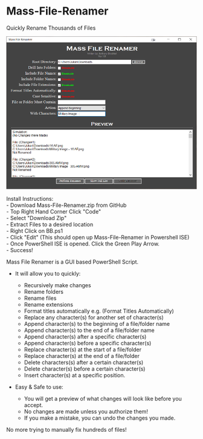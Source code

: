 # Mass-File-Renamer
Quickly Rename Thousands of Files


![alt text](https://github.com/Jukari2003/Mass-File-Renamer/blob/main/MFR%20Preview.png?raw=true)



Install Instructions:<br />
	- Download Mass-File-Renamer.zip from GitHub<br />
	- Top Right Hand Corner Click "Code"<br />
		- Select "Download Zip"<br />
	- Extract Files to a desired location<br />
	- Right Click on BB.ps1<br />
	- Click "Edit"     (This should open up Mass-File-Renamer in Powershell ISE)<br />
	- Once PowerShell ISE is opened. Click the Green Play Arrow.<br />
	- Success!<br />
    
Mass File Renamer is a GUI based PowerShell Script.

- It will allow you to quickly:
  - Recursively make changes
  - Rename folders
  - Rename files
  - Rename extensions
  - Format titles automatically e.g. (Format Titles Automatically) 
  - Replace any character(s) for another set of character(s)
  - Append character(s) to the beginning of a file/folder name
  - Append character(s) to the end of a file/folder name
  - Append character(s) after a specific character(s)
  - Append character(s) before a specific character(s)
  - Replace character(s) at the start of a file/folder
  - Replace character(s) at the end of a file/folder
  - Delete characters(s) after a certain character(s)
  - Delete character(s) before a certain character(s)
  - Insert character(s) at a specific position. 

- Easy & Safe to use:
  - You will get a preview of what changes will look like before you accept.
  - No changes are made unless you authorize them! 
  - If you make a mistake, you can undo the changes you made.
  
No more trying to manually fix hundreds of files!
